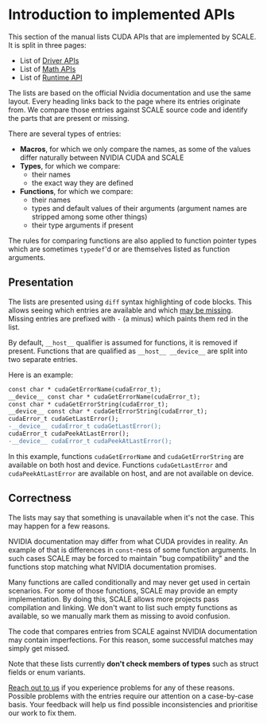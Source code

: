 # Introduction to implemented APIs

This section of the manual lists CUDA APIs that are implemented by SCALE.
It is split in three pages:

- List of [Driver APIs](./api-driver.md)
- List of [Math APIs](./api-math.md)
- List of [Runtime API](./api-runtime.md)

The lists are based on the official Nvidia documentation and use the same layout.
Every heading links back to the page where its entries originate from.
We compare those entries against SCALE source code and identify the parts that are present or missing.

There are several types of entries:

- **Macros**, for which we only compare the names, as some of the values differ naturally between NVIDIA CUDA and SCALE
- **Types**, for which we compare:
    - their names
    - the exact way they are defined
- **Functions**, for which we compare:
    - their names
    - types and default values of their arguments (argument names are stripped among some other things)
    - their type arguments if present

The rules for comparing functions are also applied to function pointer types which are sometimes `typedef`'d or are themselves listed as function arguments.

## Presentation

The lists are presented using `diff` syntax highlighting of code blocks.
This allows seeing which entries are available and which [may be missing](#correctness).
Missing entries are prefixed with `-` (a minus) which paints them red in the list.

By default, `__host__` qualifier is assumed for functions, it is removed if present.
Functions that are qualified as `__host__ __device__` are split into two separate entries.

Here is an example:

```diff
const char * cudaGetErrorName(cudaError_t);
__device__ const char * cudaGetErrorName(cudaError_t);
const char * cudaGetErrorString(cudaError_t);
__device__ const char * cudaGetErrorString(cudaError_t);
cudaError_t cudaGetLastError();
-__device__ cudaError_t cudaGetLastError();
cudaError_t cudaPeekAtLastError();
-__device__ cudaError_t cudaPeekAtLastError();
```

In this example, functions `cudaGetErrorName` and `cudaGetErrorString` are available on both host and device.
Functions `cudaGetLastError` and `cudaPeekAtLastError` are available on host, and are not available on device.

## Correctness

The lists may say that something is unavailable when it's not the case.
This may happen for a few reasons.

NVIDIA documentation may differ from what CUDA provides in reality.
An example of that is differences in `const`-ness of some function arguments.
In such cases SCALE may be forced to maintain "bug compatibility" and the functions stop matching what NVIDIA documentation promises.

Many functions are called conditionally and may never get used in certain scenarios.
For some of those functions, SCALE may provide an empty implementation.
By doing this, SCALE allows more projects pass compilation and linking.
We don't want to list such empty functions as available, so we manually mark them as missing to avoid confusion.

The code that compares entries from SCALE against NVIDIA documentation may contain imperfections.
For this reason, some successful matches may simply get missed.

Note that these lists currently **don't check members of types** such as struct fields or enum variants.

[Reach out to us](../contact/report-a-bug.md) if you experience problems for any of these reasons.
Possible problems with the entries require our attention on a case-by-case basis.
Your feedback will help us find possible inconsistencies and prioritise our work to fix them.
